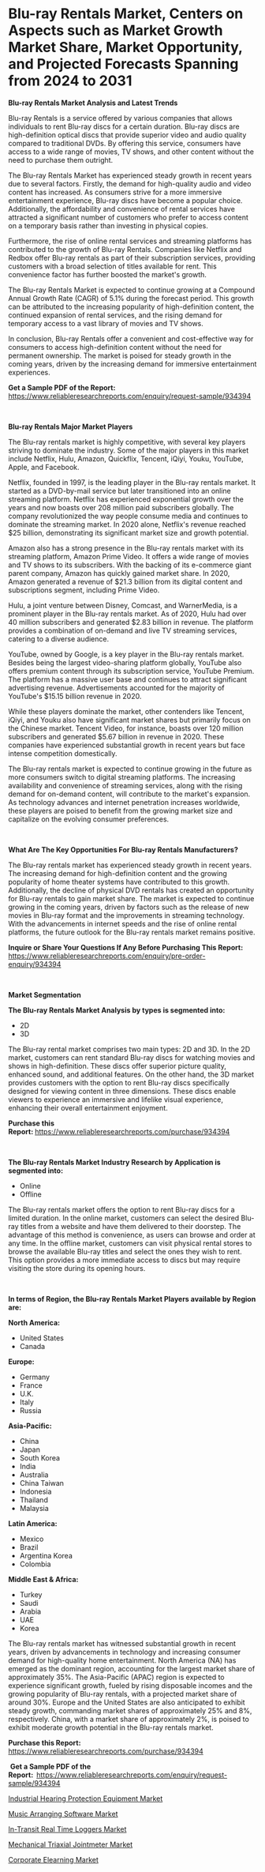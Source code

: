 <p><h1>Blu-ray Rentals Market, Centers on Aspects such as Market Growth Market Share, Market Opportunity, and Projected Forecasts Spanning from 2024 to 2031</h1></p><p><strong>Blu-ray Rentals Market Analysis and Latest Trends</strong></p>
<p><p>Blu-ray Rentals is a service offered by various companies that allows individuals to rent Blu-ray discs for a certain duration. Blu-ray discs are high-definition optical discs that provide superior video and audio quality compared to traditional DVDs. By offering this service, consumers have access to a wide range of movies, TV shows, and other content without the need to purchase them outright.</p><p>The Blu-ray Rentals Market has experienced steady growth in recent years due to several factors. Firstly, the demand for high-quality audio and video content has increased. As consumers strive for a more immersive entertainment experience, Blu-ray discs have become a popular choice. Additionally, the affordability and convenience of rental services have attracted a significant number of customers who prefer to access content on a temporary basis rather than investing in physical copies.</p><p>Furthermore, the rise of online rental services and streaming platforms has contributed to the growth of Blu-ray Rentals. Companies like Netflix and Redbox offer Blu-ray rentals as part of their subscription services, providing customers with a broad selection of titles available for rent. This convenience factor has further boosted the market's growth.</p><p>The Blu-ray Rentals Market is expected to continue growing at a Compound Annual Growth Rate (CAGR) of 5.1% during the forecast period. This growth can be attributed to the increasing popularity of high-definition content, the continued expansion of rental services, and the rising demand for temporary access to a vast library of movies and TV shows.</p><p>In conclusion, Blu-ray Rentals offer a convenient and cost-effective way for consumers to access high-definition content without the need for permanent ownership. The market is poised for steady growth in the coming years, driven by the increasing demand for immersive entertainment experiences.</p></p>
<p><strong>Get a Sample PDF of the Report:&nbsp;</strong> <a href="https://www.reliableresearchreports.com/enquiry/request-sample/934394">https://www.reliableresearchreports.com/enquiry/request-sample/934394</a></p>
<p>&nbsp;</p>
<p><strong>Blu-ray Rentals Major Market Players</strong></p>
<p><p>The Blu-ray rentals market is highly competitive, with several key players striving to dominate the industry. Some of the major players in this market include Netflix, Hulu, Amazon, Quickflix, Tencent, iQiyi, Youku, YouTube, Apple, and Facebook.</p><p>Netflix, founded in 1997, is the leading player in the Blu-ray rentals market. It started as a DVD-by-mail service but later transitioned into an online streaming platform. Netflix has experienced exponential growth over the years and now boasts over 208 million paid subscribers globally. The company revolutionized the way people consume media and continues to dominate the streaming market. In 2020 alone, Netflix's revenue reached $25 billion, demonstrating its significant market size and growth potential.</p><p>Amazon also has a strong presence in the Blu-ray rentals market with its streaming platform, Amazon Prime Video. It offers a wide range of movies and TV shows to its subscribers. With the backing of its e-commerce giant parent company, Amazon has quickly gained market share. In 2020, Amazon generated a revenue of $21.3 billion from its digital content and subscriptions segment, including Prime Video.</p><p>Hulu, a joint venture between Disney, Comcast, and WarnerMedia, is a prominent player in the Blu-ray rentals market. As of 2020, Hulu had over 40 million subscribers and generated $2.83 billion in revenue. The platform provides a combination of on-demand and live TV streaming services, catering to a diverse audience.</p><p>YouTube, owned by Google, is a key player in the Blu-ray rentals market. Besides being the largest video-sharing platform globally, YouTube also offers premium content through its subscription service, YouTube Premium. The platform has a massive user base and continues to attract significant advertising revenue. Advertisements accounted for the majority of YouTube's $15.15 billion revenue in 2020.</p><p>While these players dominate the market, other contenders like Tencent, iQiyi, and Youku also have significant market shares but primarily focus on the Chinese market. Tencent Video, for instance, boasts over 120 million subscribers and generated $5.67 billion in revenue in 2020. These companies have experienced substantial growth in recent years but face intense competition domestically.</p><p>The Blu-ray rentals market is expected to continue growing in the future as more consumers switch to digital streaming platforms. The increasing availability and convenience of streaming services, along with the rising demand for on-demand content, will contribute to the market's expansion. As technology advances and internet penetration increases worldwide, these players are poised to benefit from the growing market size and capitalize on the evolving consumer preferences.</p></p>
<p>&nbsp;</p>
<p><strong>What Are The Key Opportunities For Blu-ray Rentals Manufacturers?</strong></p>
<p><p>The Blu-ray rentals market has experienced steady growth in recent years. The increasing demand for high-definition content and the growing popularity of home theater systems have contributed to this growth. Additionally, the decline of physical DVD rentals has created an opportunity for Blu-ray rentals to gain market share. The market is expected to continue growing in the coming years, driven by factors such as the release of new movies in Blu-ray format and the improvements in streaming technology. With the advancements in internet speeds and the rise of online rental platforms, the future outlook for the Blu-ray rentals market remains positive.</p></p>
<p><strong>Inquire or Share Your Questions If Any Before Purchasing This Report:</strong> <a href="https://www.reliableresearchreports.com/enquiry/pre-order-enquiry/934394">https://www.reliableresearchreports.com/enquiry/pre-order-enquiry/934394</a></p>
<p>&nbsp;</p>
<p><strong>Market Segmentation</strong></p>
<p><strong>The Blu-ray Rentals Market Analysis by types is segmented into:</strong></p>
<p><ul><li>2D</li><li>3D</li></ul></p>
<p><p>The Blu-ray rental market comprises two main types: 2D and 3D. In the 2D market, customers can rent standard Blu-ray discs for watching movies and shows in high-definition. These discs offer superior picture quality, enhanced sound, and additional features. On the other hand, the 3D market provides customers with the option to rent Blu-ray discs specifically designed for viewing content in three dimensions. These discs enable viewers to experience an immersive and lifelike visual experience, enhancing their overall entertainment enjoyment.</p></p>
<p><strong>Purchase this Report:&nbsp;</strong><a href="https://www.reliableresearchreports.com/purchase/934394">https://www.reliableresearchreports.com/purchase/934394</a></p>
<p>&nbsp;</p>
<p><strong>The Blu-ray Rentals Market Industry Research by Application is segmented into:</strong></p>
<p><ul><li>Online</li><li>Offline</li></ul></p>
<p><p>The Blu-ray rentals market offers the option to rent Blu-ray discs for a limited duration. In the online market, customers can select the desired Blu-ray titles from a website and have them delivered to their doorstep. The advantage of this method is convenience, as users can browse and order at any time. In the offline market, customers can visit physical rental stores to browse the available Blu-ray titles and select the ones they wish to rent. This option provides a more immediate access to discs but may require visiting the store during its opening hours.</p></p>
<p>&nbsp;</p>
<p><strong>In terms of Region, the Blu-ray Rentals Market Players available by Region are:</strong></p>
<p>
    <p> <strong> North America: </strong>
        <ul>
            <li>United States</li>
            <li>Canada</li>
        </ul>
        </p> 
    <p> <strong> Europe: </strong>
        <ul>
            <li>Germany</li>
            <li>France</li>
            <li>U.K.</li>
            <li>Italy</li>
            <li>Russia</li>
        </ul>
        </p> 
    <p> <strong> Asia-Pacific: </strong>
        <ul>
            <li>China</li>
            <li>Japan</li>
            <li>South Korea</li>
            <li>India</li>
            <li>Australia</li>
            <li>China Taiwan</li>
            <li>Indonesia</li>
            <li>Thailand</li>
            <li>Malaysia</li>
        </ul>
        </p> 
    <p> <strong> Latin America: </strong>
        <ul>
            <li>Mexico</li>
            <li>Brazil</li>
            <li>Argentina Korea</li>
            <li>Colombia</li>
        </ul>
        </p> 
    <p> <strong> Middle East & Africa: </strong>
        <ul>
            <li>Turkey</li>
            <li>Saudi</li>
            <li>Arabia</li>
            <li>UAE</li>
            <li>Korea</li>
        </ul>
    </p>
    </p>
<p><p>The Blu-ray rentals market has witnessed substantial growth in recent years, driven by advancements in technology and increasing consumer demand for high-quality home entertainment. North America (NA) has emerged as the dominant region, accounting for the largest market share of approximately 35%. The Asia-Pacific (APAC) region is expected to experience significant growth, fueled by rising disposable incomes and the growing popularity of Blu-ray rentals, with a projected market share of around 30%. Europe and the United States are also anticipated to exhibit steady growth, commanding market shares of approximately 25% and 8%, respectively. China, with a market share of approximately 2%, is poised to exhibit moderate growth potential in the Blu-ray rentals market.</p></p>
<p><strong>Purchase this Report: </strong><a href="https://www.reliableresearchreports.com/purchase/934394">https://www.reliableresearchreports.com/purchase/934394</a></p>
<p>&nbsp;<strong>Get a Sample PDF of the Report:&nbsp;&nbsp;</strong><a href="https://www.reliableresearchreports.com/enquiry/request-sample/934394">https://www.reliableresearchreports.com/enquiry/request-sample/934394</a></p>
<p><strong></strong></p>
<p><p><a href="https://medium.com/@v4171497/industrial-hearing-protection-equipment-market-research-report-its-history-and-forecast-2024-to-94ebe31e05cd">Industrial Hearing Protection Equipment Market</a></p><p><a href="https://github.com/AKSHATREPORTPRIME/Market-Research-Report-List-3/blob/main/music-arranging-software-market.md">Music Arranging Software Market</a></p><p><a href="https://medium.com/@charvi.reportprime/in-transit-real-time-loggers-market-share-evolution-and-market-growth-trends-2024-2031-ae97257cb5d2">In-Transit Real Time Loggers Market</a></p><p><a href="https://medium.com/@v4171497/mechanical-triaxial-jointmeter-market-trends-and-market-analysis-forecasted-for-period-2024-2031-1189bf9fe094">Mechanical Triaxial Jointmeter Market</a></p><p><a href="https://github.com/lilstefpacute/Market-Research-Report-List-2/blob/main/corporate-elearning-market.md">Corporate Elearning Market</a></p></p>
